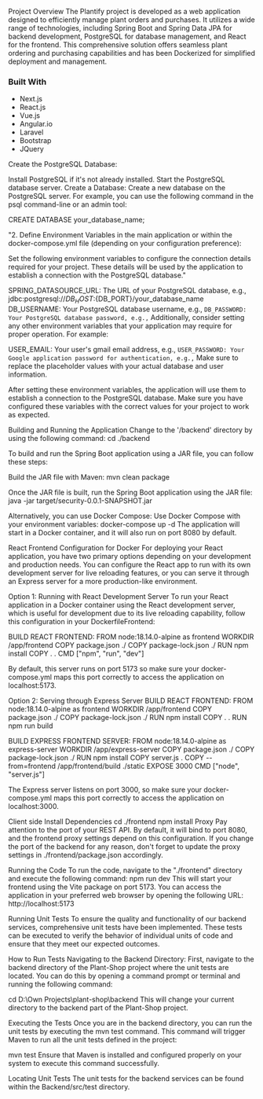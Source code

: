 Project Overview
The Plantify project is developed as a web application designed to efficiently manage plant orders and purchases. It utilizes a wide range of technologies, including Spring Boot and Spring Data JPA for backend development, PostgreSQL for database management, and React for the frontend. This comprehensive solution offers seamless plant ordering and purchasing capabilities and has been Dockerized for simplified deployment and management.
### Built With

* Next.js
* React.js
* Vue.js
* Angular.io
* Laravel
* Bootstrap
* JQuery



Create the PostgreSQL Database:

Install PostgreSQL if it's not already installed. Start the PostgreSQL database server. Create a Database:
Create a new database on the PostgreSQL server. For example, you can use the following command in the psql command-line or an admin tool:

CREATE DATABASE your_database_name;

"2. Define Environment Variables in the main application or within the docker-compose.yml file (depending on your configuration preference):

Set the following environment variables to configure the connection details required for your project. These details will be used by the application to establish a connection with the PostgreSQL database."

SPRING_DATASOURCE_URL: The URL of your PostgreSQL database, e.g., jdbc:postgresql://${DB_HOST}:${DB_PORT}/your_database_name
DB_USERNAME: Your PostgreSQL database username, e.g., ``
DB_PASSWORD: Your PostgreSQL database password, e.g., ``
Additionally, consider setting any other environment variables that your application may require for proper operation. For example:

USER_EMAIL: Your user's gmail email address, e.g., ``
USER_PASSWORD: Your Google application password for authentication, e.g., ``
Make sure to replace the placeholder values with your actual database and user information.

After setting these environment variables, the application will use them to establish a connection to the PostgreSQL database. Make sure you have configured these variables with the correct values for your project to work as expected.

Building and Running the Application
Change to the '/backend' directory by using the following command: cd ./backend

To build and run the Spring Boot application using a JAR file, you can follow these steps:

Build the JAR file with Maven: mvn clean package

Once the JAR file is built, run the Spring Boot application using the JAR file: java -jar target/security-0.0.1-SNAPSHOT.jar

Alternatively, you can use Docker Compose:
Use Docker Compose with your environment variables: docker-compose up -d
The application will start in a Docker container, and it will also run on port 8080 by default.

React Frontend Configuration for Docker
For deploying your React application, you have two primary options depending on your development and production needs. You can configure the React app to run with its own development server for live reloading features, or you can serve it through an Express server for a more production-like environment.

Option 1: Running with React Development Server
To run your React application in a Docker container using the React development server, which is useful for development due to its live reloading capability, follow this configuration in your DockerfileFrontend:

BUILD REACT FRONTEND:
FROM node:18.14.0-alpine as frontend WORKDIR /app/frontend COPY package.json ./ COPY package-lock.json ./ RUN npm install COPY . . CMD ["npm", "run", "dev"]

By default, this server runs on port 5173 so make sure your docker-compose.yml maps this port correctly to access the application on localhost:5173.

Option 2: Serving through Express Server
BUILD REACT FRONTEND:
FROM node:18.14.0-alpine as frontend WORKDIR /app/frontend COPY package.json ./ COPY package-lock.json ./ RUN npm install COPY . . RUN npm run build

BUILD EXPRESS FRONTEND SERVER:
FROM node:18.14.0-alpine as express-server WORKDIR /app/express-server COPY package.json ./ COPY package-lock.json ./ RUN npm install COPY server.js . COPY --from=frontend /app/frontend/build ./static EXPOSE 3000 CMD ["node", "server.js"]

The Express server listens on port 3000, so make sure your docker-compose.yml maps this port correctly to access the application on localhost:3000.

Client side
Install Dependencies
cd ./frontend npm install Proxy Pay attention to the port of your REST API. By default, it will bind to port 8080, and the frontend proxy settings depend on this configuration. If you change the port of the backend for any reason, don't forget to update the proxy settings in ./frontend/package.json accordingly.

Running the Code
To run the code, navigate to the "./frontend" directory and execute the following command: npm run dev This will start your frontend using the Vite package on port 5173. You can access the application in your preferred web browser by opening the following URL: http://localhost:5173

Running Unit Tests
To ensure the quality and functionality of our backend services, comprehensive unit tests have been implemented. These tests can be executed to verify the behavior of individual units of code and ensure that they meet our expected outcomes.

How to Run Tests
Navigating to the Backend Directory: First, navigate to the backend directory of the Plant-Shop project where the unit tests are located. You can do this by opening a command prompt or terminal and running the following command:

cd D:\Own Projects\plant-shop\backend This will change your current directory to the backend part of the Plant-Shop project.

Executing the Tests
Once you are in the backend directory, you can run the unit tests by executing the mvn test command. This command will trigger Maven to run all the unit tests defined in the project:

mvn test
Ensure that Maven is installed and configured properly on your system to execute this command successfully.

Locating Unit Tests The unit tests for the backend services can be found within the Backend/src/test directory. 
